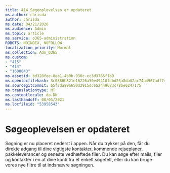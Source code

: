 ```yaml
---
title: 414 Søgeoplevelsen er opdateret
ms.author: chrisda
author: chrisda
ms.date: 04/21/2020
ms.audience: Admin
ms.topic: article
ms.service: o365-administration
ROBOTS: NOINDEX, NOFOLLOW
localization_priority: Normal
ms.collection: Adm_O365
ms.custom:
- "415"
- "414"
- "1600043"
ms.assetid: bd328fee-8ea1-4b0b-930c-cc3d3765f1b9
ms.openlocfilehash: 3c0386b821e16226a50e49410fdbd23a8da02ac74b4967adf7409f93c49d8068
ms.sourcegitcommit: b5f7da89a650d2915dc652449623c78be6247175
ms.translationtype: MT
ms.contentlocale: da-DK
ms.lasthandoff: 08/05/2021
ms.locfileid: "53958543"
---
```

# <a name="search-experience-updated"></a>Søgeoplevelsen er opdateret

Søgning er nu placeret nederst i appen. Når du trykker på den, får du direkte adgang til dine vigtigste kontakter, kommende rejseplaner, pakkeleverancer og seneste vedhæftede filer. Du kan søge efter mails, filer og kontakter i en af dine konti fra ét enkelt søgefelt, eller du kan bruge vores nye filtre til at indsnævre søgningen.
